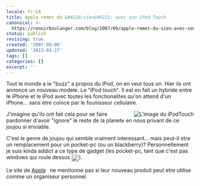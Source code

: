 ```yaml
---
locale: fr-CA
title: Apple remet du &#8220;sien&#8221; avec son iPod Touch
canonical: >-
  https://renoirboulanger.com/blog/2007/09/apple-remet-du-sien-avec-son-ipod-touch/
status: publish
revising: true
created: '2007-09-06'
updated: '2013-03-27'
tags: []
categories: []
excerpt: ''
---
```


Tout le monde a le "buzz" a propos du iPod, on en veut tous un. Hier ils ont annonce un nouveau modele. Le "iPod touch". Il est en fait un hybride entre le iPhone et le iPod avec toutes les fonctionalites qu'on attend d'un iPhone... sans etre coince par le founisseur cellulaire.

<!--more-->

<a href="http://www.renoirboulanger.com/apple-remet-du-sien-avec-son-ipod-touch/limage-du-ipodtouch/" rel="attachment wp-att-241" title="L‘image du iPodTouch" border="0"><img src="http://www.renoirboulanger.com/wp-content/uploads/2007/09/ipod_hero.jpg" alt="L‘image du iPodTouch" align="right" /></a>J'imagine qu'ils ont fait cela pour se faire pardonner d'avoir "ignore" le reste de la planete en nous privant de ce joujou si enviable.

C'est le genre de joujou qui semble vraiment interessant... mais peut-il etre un remplacement pour un pocket-pc (ou un blackberry)? Personnellement je suis kinda addict a ce type de gadget (les pocket-pc, tant que c'est pas windows qui roule dessus <img src="https://www.techsolcomintranet.ca/confluence/images/icons/emoticons/tongue.gif" class="emoticon" align="absmiddle" border="0" height="20" width="20" />).

Le site de <span class="nobr"><a href="http://www.apple.com/ipodtouch/" rel="nofollow">Apple<sup><img src="https://www.techsolcomintranet.ca/confluence/images/icons/linkext7.gif" class="rendericon" align="absmiddle" border="0" height="7" width="7" /></sup></a></span> ne mentionne pas si leur nouveau produit peut etre utilise comme un organiseur personnel.

<!--adsense#horizontal-->